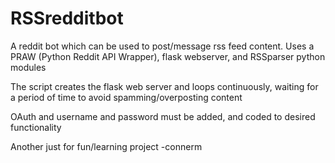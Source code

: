 RSSredditbot
============

A reddit bot which can be used to post/message rss feed content. 
Uses a PRAW (Python Reddit API Wrapper), flask webserver, and RSSparser python modules

The script creates the flask web server and loops continuously, waiting for a period of time
to avoid spamming/overposting content

OAuth and username and password must be added, and coded to desired functionality

Another just for fun/learning project
-connerm
